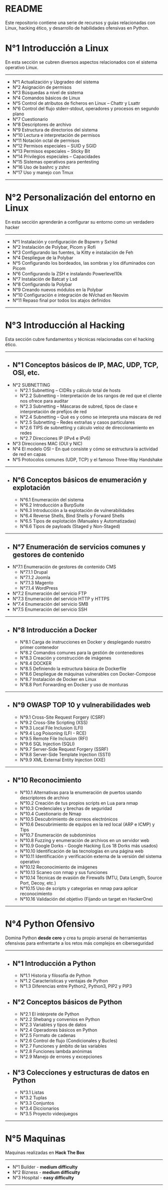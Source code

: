 
# README

Este repositorio contiene una serie de recursos y guías relacionadas con Linux, hacking ético, y desarrollo de habilidades ofensivas en Python.

# N°1 Introducción a Linux

En esta sección se cubren diversos aspectos relacionados con el sistema operativo Linux.

---
- N°1 Actualización y Upgradeo del sistema
- N°2 Asignación de permisos
- N°3 Búsquedas a nivel de sistema
- N°4 Comandos básicos de Linux
- N°5 Control de atributos de ficheros en Linux – Chattr y Lsattr
- N°6 Control del flujo stderr-stdout, operadores y procesos en segundo plano
- N°7 Cuestionario
- N°8 Descriptores de archivo
- N°9 Estructura de directorios del sistema
- N°10 Lectura e interpretación de permisos
- N°11 Notación octal de permisos
- N°12 Permisos especiales – SUID y SGID
- N°13 Permisos especiales – Sticky Bit
- N°14 Privilegios especiales – Capacidades
- N°15 Sistemas operativos para pentesting
- N°16 Uso de bashrc y zshrc
- N°17 Uso y manejo con Tmux
----
# N°2 Personalización del entorno en Linux

En esta sección aprenderán a configurar su entorno como un verdadero hacker

---
- N°1 Instalación y configuración de Bspwm y Sxhkd
- N°2 Instalación de Polybar, Picom y Rofi
- N°3 Configurando las fuentes, la Kitty e instalación de Feh
- N°4 Despliegue de la Polybar
- N°5 Configurando los bordeados, las sombras y los difuminados con Picom
- N°6 Configurando la ZSH e instalando Powerlevel10k
- N°7 Instalación de Batcat y Lsd
- N°8 Configurando la Polybar
- N°9 Creando nuevos módulos en la Polybar
- N°10 Configuración e integración de NVchad en Neovim
- N°11 Repaso final por todos los atajos definidos
----
# N°3 Introducción al Hacking

Esta sección cubre fundamentos y técnicas relacionadas con el hacking ético.

---

- ## N°1 Conceptos básicos de IP, MAC, UDP, TCP, OSI, etc.
- N°2 SUBNETTING
	- N°2.1 Subnetting – CIDRs y cálculo total de hosts
	- N°2.2 Subnetting – Interpretación de los rangos de red que el cliente nos ofrece para auditar	
	- N°2.3 Subnetting – Máscaras de subred, tipos de clase e interpretación de prefijos de red
	- N°2.4 Subnetting – Qué es y cómo se interpreta una máscara de red
	- N°2.5 Subnetting – Redes extrañas y casos particulares
	- N°2.6 TIPS de subnetting y cálculo veloz de direccionamiento en redes
    - N°2.7 Direcciones IP (IPv4 e IPv6)
- N°3 Direcciones MAC (OUI y NIC)
- N°4 El modelo OSI – En qué consiste y cómo se estructura la actividad de red en capas
- N°5 Protocolos comunes (UDP, TCP) y el famoso Three-Way Handshake
---
- ## N°6 Conceptos básicos de enumeración y explotación
	- N°6.1 Enumeración del sistema
	- N°6.2 Introducción a BurpSuite
	- N°6.3 Introducción a la explotación de vulnerabilidades
	- N°6.4 Reverse Shells, Bind Shells y Forward Shells
	- N°6.5 Tipos de explotación (Manuales y Automatizadas)
	- N°6.6 Tipos de payloads (Staged y Non-Staged)
----
- ## N°7 Enumeración de servicios comunes y gestores de contenido
- N°7.1 Enumeración de gestores de contenido CMS
	- N°7.1.1 Drupal
	- N°7.1.2 Joomla
	- N°7.1.3 Magento
	- N°7.1.4 WordPress
- N°7.2 Enumeración del servicio FTP
- N°7.3 Enumeración del servicio HTTP y HTTPS
- N°7.4 Enumeración del servicio SMB
- N°7.5 Enumeración del servicio SSH
----
- ## N°8 Introducción a Docker
	- N°8.1 Carga de instrucciones en Docker y desplegando nuestro primer contenedor
	- N°8.2 Comandos comunes para la gestión de contenedores
	- N°8.3 Creación y construcción de imágenes
	- N°8.4 DOCKER
	- N°8.5 Definiendo la estructura básica de Dockerfile
	- N°8.6 Despliegue de máquinas vulnerables con Docker-Compose
	- N°8.7 Instalación de Docker en Linux
	- N°8.8 Port Forwarding en Docker y uso de monturas
----
- ## N°9 OWASP TOP 10 y vulnerabilidades web
	- N°9.1 Cross-Site Request Forgery (CSRF)
	- N°9.2 Cross-Site Scripting (XSS)
	- N°9.3 Local File Inclusion (LFI)
	- N°9.4 Log Poisoning (LFI - RCE)
	- N°9.5 Remote File Inclusion (RFI)
	- N°9.6 SQL Injection (SQLI)
	- N°9.7 Server-Side Request Forgery (SSRF)
	- N°9.8 Server-Side Template Injection (SSTI)
	- N°9.9 XML External Entity Injection (XXE)
-----
- ## N°10 Reconocimiento
	- N°10.1 Alternativas para la enumeración de puertos usando descriptores de archivo
	- N°10.2 Creación de tus propios scripts en Lua para nmap
	- N°10.3 Credenciales y brechas de seguridad
	- N°10.4 Cuestionario de Nmap
	- N°10.5 Descubrimiento de correos electrónicos
	- N°10.6 Descubrimiento de equipos en la red local (ARP e ICMP) y Tips
	- N°10.7 Enumeración de subdominios
	- N°10.8 Fuzzing y enumeración de archivos en un servidor web
	- N°10.9 Google Dorks - Google Hacking (Los 18 Dorks más usados)
	- N°10.10 Identificación de las tecnologías en una página web
	- N°10.11 Identificación y verificación externa de la versión del sistema operativo
	- N°10.12 Reconocimiento de imágenes
	- N°10.13 Scaneo con nmap y sus funciones
	- N°10.14 Técnicas de evasión de Firewalls (MTU, Data Length, Source Port, Decoy, etc.)
	- N°10.15 Uso de scripts y categorías en nmap para aplicar reconocimiento
	- N°10.16 Validación del objetivo (Fijando un target en HackerOne)
----

# N°4 Python Ofensivo

Domina Python **desde cero** y crea tu propio arsenal de herramientas ofensivas para enfrentarte a los retos más complejos en ciberseguridad

---
- ## N°1 Introducción a Python
	- N°1.1 Historia y filosofía de Python
	- N°1.2 Características y ventajas de Python
	- N°1.3 Diferencias entre Python2, Python3, PIP2 y PIP3
- ## N°2 Conceptos básicos de Python
	- N°2.1 El intérprete de Python 
	- N°2.2 Shebang y convenios en Python
	- N°2.3 Variables y tipos de datos
	- N°2.4 Operadores básicos en Python
	- N°2.5 Formato de cadenas
	- N°2.6 Control de flujo (Condicionales y Bucles)
	- N°2.7 Funciones y ámbito de las variables
	- N°2.8 Funciones lambda anónimas
	- N°2.9 Manejo de errores y excepciones
- ## N°3 Colecciones y estructuras de datos en Python
	- N°3.1 Listas
	- N°3.2 Tuplas
	- N°3.3 Conjuntos
	- N°3.4 Diccionarios
	- N°3.5 Proyecto videojuegos

---
# N°5 Maquinas

Maquinas realizadas en **Hack The Box**

---
- N°1 Builder - **medium difficulty**
- N°2 Bizness - **medium difficulty**
- N°3 Hospital - **easy difficulty**
----
